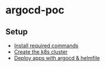 # argocd-poc

## Setup
- [Install required commands](./aqua/README.md)
- [Create the k8s cluster](./kind/README.md)
- [Deploy apps with argocd & helmfile](./helmfile/README.md)
